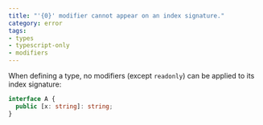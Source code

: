 ```yaml
---
title: "'{0}' modifier cannot appear on an index signature."
category: error
tags:
- types
- typescript-only
- modifiers
---
```


When defining a type, no modifiers (except `readonly`) can be applied to its
index signature:

```ts
interface A {
  public [x: string]: string;
}
```
